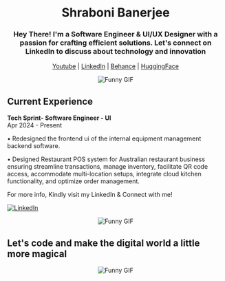 <h1 align="center">Shraboni Banerjee</h1>
<h3 align="center">Hey There! I'm a Software Engineer & UI/UX Designer with a passion for crafting efficient solutions. Let's connect on LinkedIn to discuss about technology and innovation</h3>

<p align="center">
  <a href="https://www.youtube.com/@shilpabanerjee">Youtube</a> |
  <a href="https://linkedin.com/in/shraboni-banerjee-b96253196">LinkedIn</a> |
  <a href="https://www.behance.net/shilpabanerjee">Behance</a> |
  <a href="https://huggingface.co/shilpabanerjee">HuggingFace</a>
</p>

<p align="center">
  <img src="https://media.giphy.com/media/YbXLZ6dymH758xSEbM/giphy.gif" alt="Funny GIF">
</p>


## Current Experience

**Tech Sprint- Software Engineer - UI**<br>
Apr 2024 - Present

• Redesigned the frontend ui of the internal equipment management backend software.

•  Designed Restaurant POS system for Australian restaurant business ensuring streamline transactions, manage inventory, facilitate QR code access, accommodate multi-location setups, integrate cloud kitchen functionality, and optimize order management.

For more info,  Kindly visit my LinkedIn & Connect with me!

[![LinkedIn](https://img.shields.io/badge/LinkedIn-Connect-blue?style=for-the-badge&logo=linkedin)](https://linkedin.com/in/shraboni-banerjee-b96253196 "For more info, visit my LinkedIn & connect there")

<p align="center">
  <img src="https://media.giphy.com/media/RwODfjVRrYp6XHmFUV/giphy.gif" alt="Funny GIF">
</p>


## Let's code and make the digital world a little more magical

<p align="center">
  <img src="https://media.giphy.com/media/3ofSB1OPjhfMEBbYn6/giphy.gif" alt="Funny GIF">
</p>

